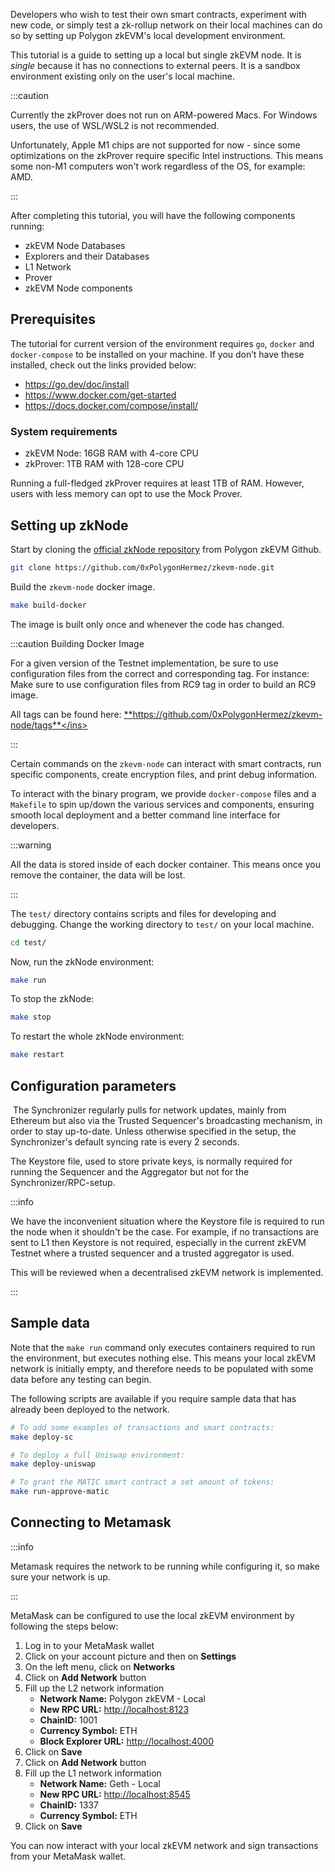 
Developers who wish to test their own smart contracts, experiment with new code, or simply test a zk-rollup network on their local machines can do so by setting up Polygon zkEVM's local development environment.

This tutorial is a guide to setting up a local but single zkEVM node. It is _single_ because it has no connections to external peers. It is a sandbox environment existing only on the user's local machine.

:::caution

Currently the zkProver does not run on ARM-powered Macs. For Windows users, the use of WSL/WSL2 is not recommended.

Unfortunately, Apple M1 chips are not supported for now - since some optimizations on the zkProver require specific Intel instructions. This means some non-M1 computers won't work regardless of the OS, for example: AMD.

:::

After completing this tutorial, you will have the following components running:

- zkEVM Node Databases
- Explorers and their Databases
- L1 Network
- Prover
- zkEVM Node components

## Prerequisites

The tutorial for current version of the environment requires `go`, `docker` and `docker-compose` to be installed on your machine. If you don’t have these installed, check out the links provided below:

- <https://go.dev/doc/install>
- <https://www.docker.com/get-started>
- <https://docs.docker.com/compose/install/>

### System requirements

- zkEVM Node: 16GB RAM with 4-core CPU
- zkProver: 1TB RAM with 128-core CPU

Running a full-fledged zkProver requires at least 1TB of RAM. However, users with less memory can opt to use the Mock Prover.

## Setting up zkNode

Start by cloning the [official zkNode repository](https://github.com/0xPolygonHermez/zkevm-node) from Polygon zkEVM Github.

```bash
git clone https://github.com/0xPolygonHermez/zkevm-node.git
```

Build the `zkevm-node` docker image. 

```bash
make build-docker
```

The image is built only once and whenever the code has changed.

:::caution Building Docker Image

For a given version of the Testnet implementation, be sure to use configuration files from the correct and corresponding tag. For instance: Make sure to use configuration files from RC9 tag in order to build an RC9 image.

All tags can be found here: <ins>**https://github.com/0xPolygonHermez/zkevm-node/tags**</ins>

:::

Certain commands on the `zkevm-node` can interact with smart contracts, run specific components, create encryption files, and print debug information. 

To interact with the binary program, we provide `docker-compose` files and a `Makefile` to spin up/down the various services and components, ensuring smooth local deployment and a better command line interface for developers.

:::warning

All the data is stored inside of each docker container. This means once you remove the container, the data will be lost.

:::

The `test/` directory contains scripts and files for developing and debugging. Change the working directory to `test/` on your local machine.

```bash
cd test/
```

Now, run the zkNode environment:

```bash
make run
```

To stop the zkNode:

```bash
make stop
```

To restart the whole zkNode environment:

```bash
make restart
```

## Configuration parameters
​
The Synchronizer regularly pulls for network updates, mainly from Ethereum but also via the Trusted Sequencer's broadcasting mechanism, in order to stay up-to-date. Unless otherwise specified in the setup, the Synchronizer's default syncing rate is every 2 seconds.

The Keystore file, used to store private keys, is normally required for running the Sequencer and the Aggregator but not for the Synchronizer/RPC-setup.

:::info

We have the inconvenient situation where the Keystore file is required to run the node when it shouldn't be the case. For example, if no transactions are sent to L1 then Keystore is not required, especially in the current zkEVM Testnet where a trusted sequencer and a trusted aggregator is used.

This will be reviewed when a decentralised zkEVM network is implemented.

:::

## Sample data

Note that the `make run` command only executes containers required to run the environment, but executes nothing else. This means your local zkEVM network is initially empty, and therefore needs to be populated with some data before any testing can begin.

The following scripts are available if you require sample data that has already been deployed to the network.

```bash
# To add some examples of transactions and smart contracts:
make deploy-sc

# To deploy a full Uniswap environment:
make deploy-uniswap

# To grant the MATIC smart contract a set amount of tokens:
make run-approve-matic
```

## Connecting to Metamask

:::info

Metamask requires the network to be running while configuring it, so make sure your network is up.

:::

MetaMask can be configured to use the local zkEVM environment by following the steps below:

1. Log in to your MetaMask wallet
2. Click on your account picture and then on **Settings**
3. On the left menu, click on **Networks**
4. Click on **Add Network** button
5. Fill up the L2 network information
    * **Network Name:** Polygon zkEVM - Local
    * **New RPC URL:** <http://localhost:8123>
    * **ChainID:** 1001
    * **Currency Symbol:** ETH
    * **Block Explorer URL:** <http://localhost:4000>
6. Click on **Save**
7. Click on **Add Network** button
8. Fill up the L1 network information
    * **Network Name:** Geth - Local
    * **New RPC URL:** <http://localhost:8545>
    * **ChainID:** 1337
    * **Currency Symbol:** ETH
9. Click on **Save**

You can now interact with your local zkEVM network and sign transactions from your MetaMask wallet.
